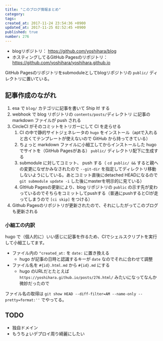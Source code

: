 ```yaml
---
title: "このブログ情報まとめ"
category: 
tags: 
created_at: 2017-11-24 23:54:36 +0900
updated_at: 2017-11-25 02:52:45 +0900
published: true
number: 276
---
```


- blogリポジトリ： https://github.com/yoshihara/blog
- ホスティングしてるGitHub Pagesのリポジトリ：https://github.com/yoshihara/yoshihara.github.io

GitHub Pagesのリポジトリをsubmoduleとしてblogリポジトリの `public/` ディレクトリに置いている。

## 記事作成のながれ

1. esa で `blog/` カテゴリに記事を書いて Ship It! する
1. webhook で blog リポジトリの `contents/posts/`ディレクトリ に記事の markdown ファイルが push される
1. CircleCI がそのコミットをトリガーにして CI を走らせる
    1. CI の中で静的サイトジェネレータの `hugo` をインストール（aptで入れると古くてテンプレートが使えないので GitHub から持ってきている）
    1. ちょっと markdown ファイルに小細工してからインストールした hugo でサイトを（GitHub Pagesがある） `public/` ディレクトリ配下に生成する
    1. submodule に対してコミット、 push する（ `cd public/ &&` すると親への変更になぜかみなされたので `--git-dir` を指定してディレクトリ移動しないようにしている。あとコミット直後にdetached HEADになるので `git submodule update -i` した後にmasterを明示的に見ている）
    1. GItHub Pagesの更新により、blog リポジトリの `public` の示す先が変わっているのでそちらをコミットしてpushする（普通にpushするとCIが走ってしまうので `[ci skip]` をつける）
1. Github Pagesのリポジトリが更新されたので、それにしたがってこのブログも更新される

### 小細工の内訳

hugo で（個人的に）いい感じに記事を作るため、CIでシェルスクリプトを実行して小細工してます。

- ファイル内の `^created_at:` を `date:` に置き換える
    - hugo が記事の日時と認識するキーが `date` なのでそれに合わせて調整
- ファイル名を `#{id}.html.md` から `#{id}.md` にする
    - hugo のURLだとたとえば `https://yoshihara.github.io/posts/276.html/` みたいになってなんか微妙だったので

ファイル名の取得は `git show HEAD --diff-filter=AM --name-only --pretty=format:''` でやってる。

## TODO

- 独自ドメイン
- もうちょいデプロイ周り綺麗にしたい
